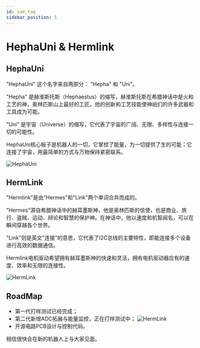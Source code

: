 ```yaml
---
id: sam_tag
sidebar_position: 5
---
```


# HephaUni & Hermlink
## HephaUni
"HephaUni" 这个名字来自两部分： "Hepha" 和 "Uni"。

"Hepha" 是赫淮斯托斯（Hephaestus）的缩写，赫淮斯托斯在希腊神话中是火和工艺的神，奥林匹斯山上最好的工匠。他的创新和工艺技能使神祇们的许多武器和工具成为可能。

"Uni" 是宇宙（Universe）的缩写，它代表了宇宙的广阔、无限、多样性与连接一切的可能性。

HephaUni核心板子是机器人的一切，它掌控了能量，为一切提供了生的可能；它连接了宇宙，用最简单的方式与万物保持紧密联系。

![HephaUni](https://dedemaker-1255717351.cos.ap-nanjing.myqcloud.com/DedeMakerFiles/HereLinkPic_0_1_11zon.webp)

## HermLink
"Hermlink"是由"Hermes"和"Link"两个单词合并而成的。

"Hermes"源自希腊神话中的赫耳墨斯神，他是奥林匹斯的信使，也是商业、旅行、盗贼、运动、辩论和智慧的保护神。在神话中，他以速度和机智闻名，可以在瞬间穿越各个世界。

"Link"则是英文"连接"的意思，它代表了I2C总线的主要特性，即能连接多个设备进行高效的数据通信。

Hermlink电机驱动希望拥有赫耳墨斯神的快速和灵活，拥有电机驱动器应有的速度、效率和无限的连接性。

![HermLink](https://dedemaker-1255717351.cos.ap-nanjing.myqcloud.com/DedeMakerFiles/HLink_Pic_2_11zon.webp)

## RoadMap
- 第一代打样测试已经完成；
- 第二代新增ADC拓展与能量监控，正在打样测试中；
![HermLink](https://dedemaker-1255717351.cos.ap-nanjing.myqcloud.com/DedeMakerFiles/HHSystem_3_11zon.webp)
- 开源电路PCB设计与控制代码。

相信很快会在新的机器人上与大家见面。
